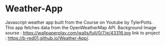 # Weather-App
Javascript weather app built from the Course on Youtube by TylerPotts. This app fetches data from the OpenWeatherMap API.
Background Image sourse : https://wallpaperplay.com/walls/full/0/7/e/43316.jpg
link to project : https://b-red01.github.io/Weather-App/.
